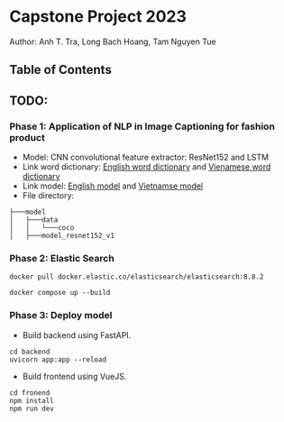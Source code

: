 # Capstone Project 2023

Author: Anh T. Tra, Long Bach Hoang, Tam Nguyen Tue 

## Table of Contents

## TODO:
### Phase 1: Application of NLP in Image Captioning for fashion product
- Model: CNN convolutional feature extractor: ResNet152 and LSTM
- Link word dictionary: [English word dictionary](https://drive.google.com/drive/folders/1LME6AYCXnBWIHF7pYz1z6AQg1OnYeIyV) and [Vienamese word dictionary](https://drive.google.com/drive/folders/1vLkEBkkr-xsQkbwNisgvZWJrqJQ0XDTq)
- Link model: [English model](https://drive.google.com/drive/folders/1nAIZAYkLuMU10ZOmpkKS8yAw5Tjj43In) and [Vietnamse model](https://drive.google.com/drive/folders/1WloIG5p_Jg7oCt7cfAtyHcbd3EhPpiej)
- File directory:
```
├───model
│   ├───data
│   │   └───coco
│   ├───model_resnet152_v1
```

### Phase 2: Elastic Search
```
docker pull docker.elastic.co/elasticsearch/elasticsearch:8.8.2
```
```
docker compose up --build
```

### Phase 3: Deploy model

- Build backend using FastAPI.
```
cd backend
uvicorn app:app --reload
```

- Build frontend using VueJS.

```
cd fronend
npm install
npm run dev
```